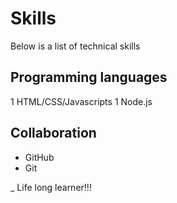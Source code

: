 # Skills

Below is a list of technical skills

## Programming languages

1 HTML/CSS/Javascripts
1 Node.js

## Collaboration

- GitHub
- Git

_ Life long learner!!!
